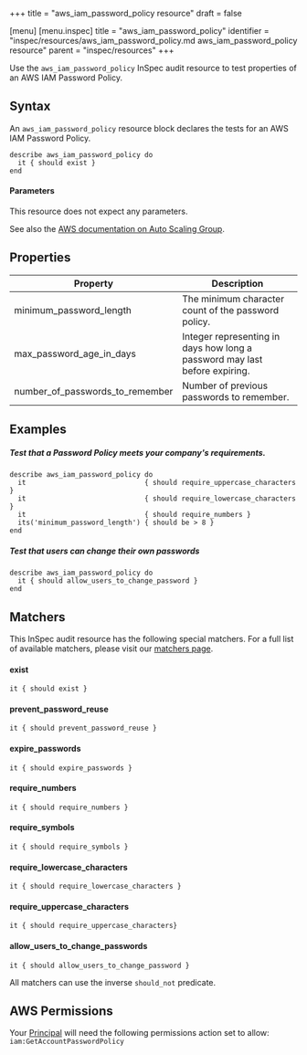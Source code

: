 +++
title = "aws_iam_password_policy resource"
draft = false

[menu]
  [menu.inspec]
    title = "aws_iam_password_policy"
    identifier = "inspec/resources/aws_iam_password_policy.md aws_iam_password_policy resource"
    parent = "inspec/resources"
+++


Use the `aws_iam_password_policy` InSpec audit resource to test properties of an AWS IAM Password Policy.

## Syntax

An `aws_iam_password_policy` resource block declares the tests for an AWS IAM Password Policy.

    describe aws_iam_password_policy do
      it { should exist }
    end
    
#### Parameters

This resource does not expect any parameters.

See also the [AWS documentation on Auto Scaling Group](https://docs.aws.amazon.com/autoscaling/ec2/userguide/AutoScalingGroup.html).

## Properties

|Property                            | Description|
| ---                                | --- |
|minimum\_password\_length           | The minimum character count of the password policy. |
|max\_password\_age\_in\_days        | Integer representing in days how long a password may last before expiring.|
|number\_of\_passwords\_to\_remember | Number of previous passwords to remember. |

## Examples

##### Test that a Password Policy meets your company's requirements.
    describe aws_iam_password_policy do
      it                             { should require_uppercase_characters }
      it                             { should require_lowercase_characters }
      it                             { should require_numbers }
      its('minimum_password_length') { should be > 8 }
    end

##### Test that users can change their own passwords 

    describe aws_iam_password_policy do
      it { should allow_users_to_change_password }
    end
    
## Matchers

This InSpec audit resource has the following special matchers. For a full list of available matchers, please visit our [matchers page](https://www.inspec.io/docs/reference/matchers/).

#### exist
    it { should exist }
        
#### prevent\_password\_reuse
    it { should prevent_password_reuse }
    
#### expire\_passwords 
    it { should expire_passwords }

#### require\_numbers   
    it { should require_numbers }

#### require\_symbols
    it { should require_symbols }

#### require\_lowercase\_characters
    it { should require_lowercase_characters }

#### require\_uppercase\_characters
    it { should require_uppercase_characters}

#### allow\_users\_to\_change\_passwords
    it { should allow_users_to_change_password }
    
All matchers can use the inverse `should_not` predicate.

## AWS Permissions

Your [Principal](https://docs.aws.amazon.com/IAM/latest/UserGuide/intro-structure.html#intro-structure-principal) will need the following permissions action set to allow: `iam:GetAccountPasswordPolicy`
